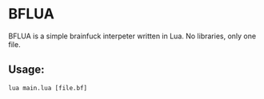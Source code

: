 # BFLUA

BFLUA is a simple brainfuck interpeter written in Lua. No libraries, only one file. 

## Usage:

`lua main.lua [file.bf]`
